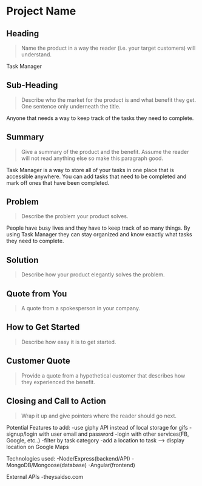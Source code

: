 # Project Name #
 
## Heading ##
  > Name the product in a way the reader (i.e. your target customers) will understand.

  Task Manager

## Sub-Heading ##
  > Describe who the market for the product is and what benefit they get. One sentence only underneath the title.

  Anyone that needs a way to keep track of the tasks they need to complete.

## Summary ##
  > Give a summary of the product and the benefit. Assume the reader will not read anything else so make this paragraph good.

  Task Manager is a way to store all of your tasks in one place that is accessible anywhere. You can add tasks that need to be completed and mark off ones that have been completed.

## Problem ##
  > Describe the problem your product solves.

  People have busy lives and they have to keep track of so many things. By using Task Manager they can stay organized and know exactly what tasks they need to complete.

## Solution ##
  > Describe how your product elegantly solves the problem.

## Quote from You ##
  > A quote from a spokesperson in your company.

## How to Get Started ##
  > Describe how easy it is to get started.

## Customer Quote ##
  > Provide a quote from a hypothetical customer that describes how they experienced the benefit.

## Closing and Call to Action ##
  > Wrap it up and give pointers where the reader should go next.








Potential Features to add:
  -use giphy API instead of local storage for gifs 
  -signup/login with user email and password
  -login with other services(FB, Google, etc..)
  -filter by task category
  -add a location to task --> display location on Google Maps

Technologies used:
  -Node/Express(backend/API)
  -MongoDB/Mongoose(database)
  -Angular(frontend)

External APIs
  -theysaidso.com  